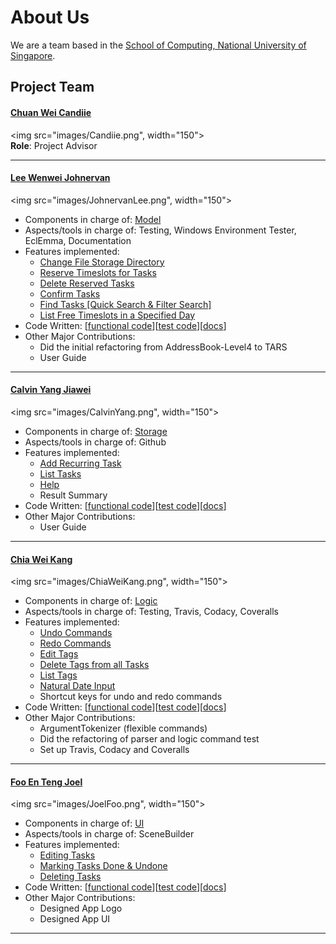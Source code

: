 # About Us

We are a team based in the [School of Computing, National University of Singapore](http://www.comp.nus.edu.sg).

## Project Team

#### [Chuan Wei Candiie](https://github.com/Candiie) <br>
<img src="images/Candiie.png", width="150"><br>
**Role**: Project Advisor

----- 

[comment]: # (@@author A0124333U)
#### [Lee Wenwei Johnervan](http://github.com/johnervan) <br>
<img src="images/JohnervanLee.png", width="150"><br>

* Components in charge of: [Model](https://github.com/CS2103AUG2016-F10-C1/main/blob/develop/docs/DeveloperGuide.md#model-component)
* Aspects/tools in charge of: Testing, Windows Environment Tester, EclEmma, Documentation
* Features implemented: 
   * [Change File Storage Directory](https://github.com/CS2103AUG2016-F10-C1/main/blob/develop/docs/UserGuide.md#changing-data-storage-location--cd)
   * [Reserve Timeslots for Tasks](https://github.com/CS2103AUG2016-F10-C1/main/blob/develop/docs/UserGuide.md#reserving-timeslots-for-a-task--rsv)
   * [Delete Reserved Tasks](https://github.com/CS2103AUG2016-F10-C1/main/blob/develop/docs/UserGuide.md#deleting-a-task-with-reserved-timeslots--rsv-d)
   * [Confirm Tasks](https://github.com/CS2103AUG2016-F10-C1/main/blob/develop/docs/UserGuide.md#confirming-a-reserved-timeslot--confirm)
   * [Find Tasks [Quick Search & Filter Search]](https://github.com/CS2103AUG2016-F10-C1/main/blob/develop/docs/UserGuide.md#finding-tasks--find)
   * [List Free Timeslots in a Specified Day](https://github.com/CS2103AUG2016-F10-C1/main/blob/develop/src/main/java/tars/logic/commands/FreeCommand.java)
* Code Written: [[functional code](https://github.com/CS2103AUG2016-F10-C1/main/blob/master/collated/main/A0124333U.md)][[test code](https://github.com/CS2103AUG2016-F10-C1/main/blob/master/collated/test/A0124333U.md)][[docs](https://github.com/CS2103AUG2016-F10-C1/main/blob/master/collated/docs/A0124333U.md)]
* Other Major Contributions:
   * Did the initial refactoring from AddressBook-Level4 to TARS
   * User Guide
   
-----
[comment]: # (@@author A0140022H)
#### [Calvin Yang Jiawei](http://github.com/origiri) <br>
<img src="images/CalvinYang.png", width="150"><br>

* Components in charge of: [Storage](https://github.com/CS2103AUG2016-F10-C1/main/blob/develop/docs/DeveloperGuide.md#storage-component)
* Aspects/tools in charge of: Github
* Features implemented: 
   * [Add Recurring Task](https://github.com/CS2103AUG2016-F10-C1/main/blob/develop/docs/UserGuide.md#adding-a-task--add)
   * [List Tasks](https://github.com/CS2103AUG2016-F10-C1/main/blob/develop/docs/UserGuide.md#listing-tasks--ls)
   * [Help](https://github.com/CS2103AUG2016-F10-C1/main/blob/develop/docs/UserGuide.md#displaying-a-list-of-available-commands--help)
   * Result Summary
* Code Written: [[functional code](https://github.com/CS2103AUG2016-F10-C1/main/blob/master/collated/main/A0140022H.md)][[test code](https://github.com/CS2103AUG2016-F10-C1/main/blob/master/collated/test/A0140022H.md)][[docs](https://github.com/CS2103AUG2016-F10-C1/main/blob/master/collated/docs/A0140022H.md)]
* Other Major Contributions:
    * User Guide

-----

[comment]: # (@@author A0139924W)
#### [Chia Wei Kang](http://github.com/weikangchia) <br>
<img src="images/ChiaWeiKang.png", width="150"><br>

* Components in charge of: [Logic](https://github.com/CS2103AUG2016-F10-C1/main/blob/develop/docs/DeveloperGuide.md#logic-component)
* Aspects/tools in charge of: Testing, Travis, Codacy, Coveralls
* Features implemented: 
    * [Undo Commands](https://github.com/CS2103AUG2016-F10-C1/main/blob/develop/docs/UserGuide.md#undoing-a-command--undo)
    * [Redo Commands](https://github.com/CS2103AUG2016-F10-C1/main/blob/develop/docs/UserGuide.md#redoing-a-command--redo)
    * [Edit Tags](https://github.com/CS2103AUG2016-F10-C1/main/blob/develop/docs/UserGuide.md#editing-a-tags-name--tag-e)
    * [Delete Tags from all Tasks](https://github.com/CS2103AUG2016-F10-C1/main/blob/develop/docs/UserGuide.md#deleting-a-tag--tag-del)
    * [List Tags](https://github.com/CS2103AUG2016-F10-C1/main/blob/develop/docs/UserGuide.md#listing-all-tags--tag-ls)
    * [Natural Date Input](https://github.com/CS2103AUG2016-F10-C1/main/blob/develop/docs/UserGuide.md#supported-date-formats)
    * Shortcut keys for undo and redo commands
* Code Written: [[functional code](https://github.com/CS2103AUG2016-F10-C1/main/blob/master/collated/main/A0139924W.md)][[test code](https://github.com/CS2103AUG2016-F10-C1/main/blob/master/collated/test/A0139924W.md)][[docs](https://github.com/CS2103AUG2016-F10-C1/main/blob/master/collated/docs/A0139924W.md)]
* Other Major Contributions:
    * ArgumentTokenizer (flexible commands)
    * Did the refactoring of parser and logic command test
    * Set up Travis, Codacy and Coveralls

-----

[comment]: # (@@author A0121533W)
#### [Foo En Teng Joel](http://github.com/jaeoheeail) <br>
<img src="images/JoelFoo.png", width="150"><br>

* Components in charge of: [UI](https://github.com/CS2103AUG2016-F10-C1/main/blob/develop/docs/DeveloperGuide.md#ui-component)
* Aspects/tools in charge of: SceneBuilder
* Features implemented: 
    * [Editing Tasks](https://github.com/CS2103AUG2016-F10-C1/main/blob/develop/docs/UserGuide.md#editing-a-task--edit)
    * [Marking Tasks Done & Undone](https://github.com/CS2103AUG2016-F10-C1/main/blob/develop/docs/UserGuide.md#marking-tasks--mark)
    * [Deleting Tasks](https://github.com/CS2103AUG2016-F10-C1/main/blob/develop/docs/UserGuide.md#deleting-a-task--del)
* Code Written: [[functional code](https://github.com/CS2103AUG2016-F10-C1/main/blob/master/collated/main/A0121533W.md)][[test code](https://github.com/CS2103AUG2016-F10-C1/main/blob/master/collated/test/A0121533W.md)][[docs](https://github.com/CS2103AUG2016-F10-C1/main/blob/master/collated/docs/A0121533W.md)]
* Other Major Contributions:
    * Designed App Logo
    * Designed App UI

 -----
